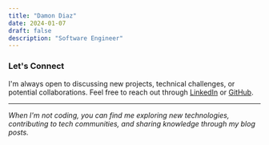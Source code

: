 ```yaml
---
title: "Damon Diaz"
date: 2024-01-07
draft: false
description: "Software Engineer"
---
```


### Let's Connect

I'm always open to discussing new projects, technical challenges, or potential collaborations. Feel free to reach out through [LinkedIn](#) or [GitHub](#).

---

*When I'm not coding, you can find me exploring new technologies, contributing to tech communities, and sharing knowledge through my blog posts.* 